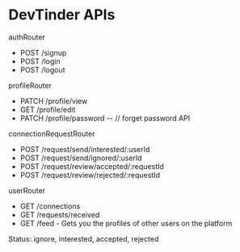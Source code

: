 # DevTinder APIs
authRouter
- POST /signup
- POST /login
- POST /logout

profileRouter
- PATCH /profile/view
- GET /profile/edit
- PATCH /profile/password -- // forget password API

connectionRequestRouter
- POST /request/send/interested/:userId
- POST /request/send/ignored/:userId
- POST /request/review/accepted/:requestId
- POST /request/review/rejected/:requestId

userRouter
- GET /connections
- GET /requests/received
- GET /feed - Gets you the profiles of other users on the platform



Status: ignore, interested, accepted, rejected
